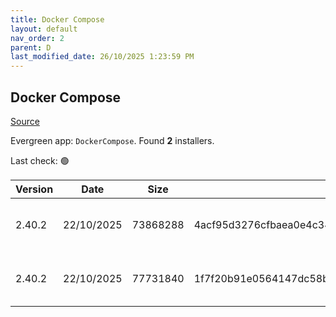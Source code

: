 ```yaml
---
title: Docker Compose
layout: default
nav_order: 2
parent: D
last_modified_date: 26/10/2025 1:23:59 PM
---
```


## Docker Compose

[Source](https://github.com/docker/compose)

Evergreen app: `DockerCompose`. Found **2** installers.

Last check: 🟢

| Version | Date       | Size     | Sha256                                                           | Architecture | InstallerType | Type | URI                                                                                                                                                                                              |
| ------- | ---------- | -------- | ---------------------------------------------------------------- | ------------ | ------------- | ---- | ------------------------------------------------------------------------------------------------------------------------------------------------------------------------------------------------ |
| 2.40.2  | 22/10/2025 | 73868288 | 4acf95d3276cfbaea0e4c348f92f92ac792adc93566b166b5a5acef812a81439 | ARM64        | Default       | exe  | [https://github.com/docker/compose/releases/download/v2.40.2/docker-compose-windows-aarch64.exe](https://github.com/docker/compose/releases/download/v2.40.2/docker-compose-windows-aarch64.exe) |
| 2.40.2  | 22/10/2025 | 77731840 | 1f7f20b91e0564147dc58b3a58a22a8f64a787e060ce3c25789f408beacc0c4d | x64          | Default       | exe  | [https://github.com/docker/compose/releases/download/v2.40.2/docker-compose-windows-x86_64.exe](https://github.com/docker/compose/releases/download/v2.40.2/docker-compose-windows-x86_64.exe)   |
